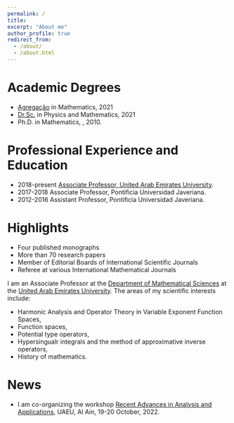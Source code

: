 ```yaml
---
permalink: /
title: 
excerpt: "About me"
author_profile: true
redirect_from: 
  - /about/
  - /about.html
---
```


Academic Degrees
======
- [Agregação](https://pt.wikipedia.org/wiki/T%C3%ADtulo_de_agregado) in Mathematics, 2021
- [Dr.Sc.](https://en.wikipedia.org/wiki/Doctor_of_Sciences) in Physics and Mathematics, 2021
- Ph.D. in Mathematics, , 2010.

Professional Experience and Education
====== 
- 2018-present [Associate Professor, United Arab Emirates University](https://cos.uaeu.ac.ae/en/profile.shtml?email=Rafeiro@uaeu.ac.ae).
- 2017-2018 Associate Professor, Pontificia Universidad Javeriana.
- 2012-2016 Assistant Professor, Pontificia Universidad Javeriana.

Highlights
======
- Four published monographs
- More than 70 research papers
- Member of Editorial Boards of International Scientific Journals
- Referee at various International Mathematical Journals


I am an Associate Professor at the [Department of Mathematical Sciences](https://cos.uaeu.ac.ae/en/departments/mathematical/) at the [United Arab Emirates University](http://www.uaeu.ac.ae/en). The areas of my scientific interests include:
- Harmonic Analysis and Operator Theory in Variable Exponent Function Spaces,
- Function spaces,
- Potential type operators,
- Hypersingualr integrals and the method of approximative inverse operators,
- History of mathematics.

News
======
 - I am co-organizing the workshop [Recent Advances in Analysis and Applications](https://conferences.uaeu.ac.ae/raaa2022/en/), UAEU, Al Ain, 19-20 October, 2022.

